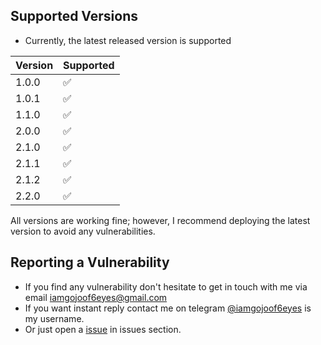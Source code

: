 ## Supported Versions

* Currently, the latest released version is supported

| Version | Supported          |
| ------- | ------------------ |
| 1.0.0   | :white_check_mark: |
| 1.0.1   | :white_check_mark: |
| 1.1.0   | :white_check_mark: |
| 2.0.0   | :white_check_mark: |
| 2.1.0   | :white_check_mark: |
| 2.1.1   | :white_check_mark: |
| 2.1.2   | :white_check_mark: |
| 2.2.0   | :white_check_mark: |

All versions are working fine; however, I recommend deploying the latest version to avoid any vulnerabilities.



## Reporting a Vulnerability

* If you find any vulnerability don't hesitate to get in touch with me via email iamgojoof6eyes@gmail.com
* If you want instant reply contact me on telegram [@iamgojoof6eyes](https://t.me/iamgojoof6eyes) is my username.
* Or just open a [issue](https://github.com/Gojo-Bots/Gojo_Satoru/issues/new) in issues section.
